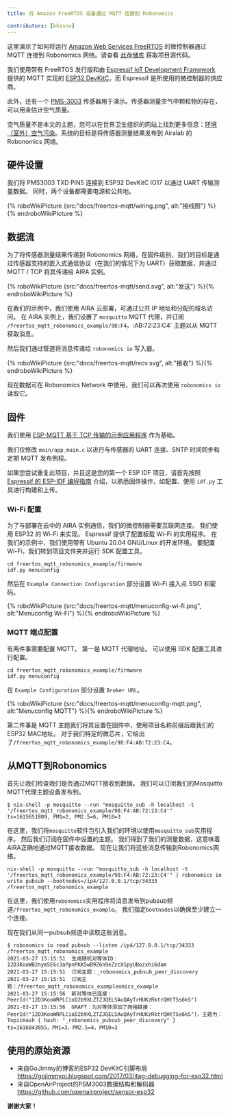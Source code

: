 ```yaml
---
title: 将 Amazon FreeRTOS 设备通过 MQTT 连接到 Robonomics

contributors: [khssnv]
---
```


这里演示了如何将运行 [Amazon Web Services FreeRTOS](https://aws.amazon.com/freertos/) 的微控制器通过 MQTT 连接到 Robonomics 网络。请查看 [此存储库](http://github.com/khssnv/freertos_mqtt_robonomics_example) 获取项目源代码。

我们使用带有 FreeRTOS 发行版和由 [Espressif IoT Development Framework](https://github.com/espressif/esp-idf) 提供的 MQTT 实现的 [ESP32 DevKitC](https://devices.amazonaws.com/detail/a3G0L00000AANtjUAH/ESP32-WROOM-32-DevKitC/)，而 Espressif 是所使用的微控制器的供应商。

此外，还有一个 [PMS-3003](http://www.plantower.com/en/content/?107.html) 传感器用于演示。传感器测量空气中颗粒物的存在，可以用来估计空气质量。

空气质量不是本文的主题，您可以在世界卫生组织的网站上找到更多信息：[环境（室外）空气污染](https://www.who.int/news-room/fact-sheets/detail/ambient-(outdoor)-air-quality-and-health)。系统的目标是将传感器测量结果发布到 Airalab 的 Robonomics 网络。

## 硬件设置

我们将 PMS3003 TXD PIN5 连接到 ESP32 DevKitC IO17 以通过 UART 传输测量数据。
同时，两个设备都需要电源和公共地。

{% roboWikiPicture {src:"docs/freertos-mqtt/wiring.png", alt:"接线图"} %}{% endroboWikiPicture %}

## 数据流

为了将传感器测量结果传递到 Robonomics 网络，在固件级别，我们的目标是通过传感器支持的嵌入式通信协议（在我们的情况下为 UART）获取数据，并通过 MQTT / TCP 将其传递给 AIRA 实例。

{% roboWikiPicture {src:"docs/freertos-mqtt/send.svg", alt:"发送"} %}{% endroboWikiPicture %}

在我们的示例中，我们使用 AIRA 云部署，可通过公共 IP 地址和分配的域名访问。
在 AIRA 实例上，我们设置了 `mosquitto` MQTT 代理，并订阅 `/freertos_mqtt_robonomics_example/98:F4`。:AB:72:23:C4` 主题以从 MQTT 获取消息。

然后我们通过管道将消息传递给 `robonomics io` 写入器。

{% roboWikiPicture {src:"docs/freertos-mqtt/recv.svg", alt:"接收"} %}{% endroboWikiPicture %}

现在数据可在 Robonomics Network 中使用，我们可以再次使用 `robonomics io` 读取它。

## 固件

我们使用 [ESP-MQTT 基于 TCP 传输的示例应用程序](https://github.com/espressif/esp-idf/tree/master/examples/protocols/mqtt/tcp) 作为基础。

我们仅修改 `main/app_main.c` 以进行与传感器的 UART 连接、SNTP 时间同步和定期 MQTT 发布例程。

如果您尝试重复此项目，并且这是您的第一个 ESP IDF 项目，请首先按照 [Espressif 的 ESP-IDF 编程指南](https://docs.espressif.com/projects/esp-idf/en/latest/esp32/get-started/index.html#installation-step-by-step) 介绍，以熟悉固件操作，如配置、使用 `idf.py` 工具进行构建和上传。

### Wi-Fi 配置

为了与部署在云中的 AIRA 实例通信，我们的微控制器需要互联网连接。
我们使用 ESP32 的 Wi-Fi 来实现。
Espressif 提供了配置板载 Wi-Fi 的实用程序。
在我们的示例中，我们使用带有 Ubuntu 20.04 GNU/Linux 的开发环境。
要配置 Wi-Fi，我们转到项目文件夹并运行 SDK 配置工具。

```console
cd freertos_mqtt_robonomics_example/firmware
idf.py menuconfig
```

然后在 `Example Connection Configuration` 部分设置 Wi-Fi 接入点 SSID 和密码。

{% roboWikiPicture {src:"docs/freertos-mqtt/menuconfig-wi-fi.png", alt:"Menuconfig Wi-Fi"} %}{% endroboWikiPicture %}

### MQTT 端点配置

有两件事需要配置 MQTT。
第一是 MQTT 代理地址。
可以使用 SDK 配置工具进行配置。

```console
cd freertos_mqtt_robonomics_example/firmware
idf.py menuconfig
```

在 `Example Configuration` 部分设置 `Broker URL`。

{% roboWikiPicture {src:"docs/freertos-mqtt/menuconfig-mqtt.png", alt:"Menuconfig MQTT"} %}{% endroboWikiPicture %}

第二件事是 MQTT 主题我们将其设置在固件中，使用项目名称前缀后跟我们的ESP32 MAC地址。
对于我们特定的微芯片，它给出了`/freertos_mqtt_robonomics_example/98:F4:AB:72:23:C4`。

## 从MQTT到Robonomics

首先让我们检查我们是否通过MQTT接收到数据。
我们可以订阅我们的Mosquitto MQTT代理主题设备发布到。

```console
$ nix-shell -p mosquitto --run "mosquitto_sub -h localhost -t '/freertos_mqtt_robonomics_example/98:F4:AB:72:23:C4'"
ts=1615651809, PM1=2, PM2.5=6, PM10=3
```

在这里，我们将`mosquitto`软件包引入我们的环境以使用`mosquitto_sub`实用程序。
然后我们订阅在固件中设置的主题。
我们得到了我们的测量数据，这意味着AIRA正确地通过MQTT接收数据。
现在让我们将这些消息传输到Robonomics网络。

```console
nix-shell -p mosquitto --run "mosquitto_sub -h localhost -t '/freertos_mqtt_robonomics_example/98:F4:AB:72:23:C4'" | robonomics io write pubsub --bootnodes=/ip4/127.0.0.1/tcp/34333 /freertos_mqtt_robonomics_example
```

在这里，我们使用`robonomics`实用程序将消息发布到pubsub频道`/freertos_mqtt_robonomics_example`。
我们指定`bootnodes`以确保至少建立一个连接。

现在我们从同一pubsub频道中读取这些消息。

```console
$ robonomics io read pubsub --listen /ip4/127.0.0.1/tcp/34333 /freertos_mqtt_robonomics_example
2021-03-27 15:15:51  生成随机对等体ID：12D3KooWB2nym5E6c3aPpnPKK5wB9Z6n9eZzcXSpyUBozxhi6dam
2021-03-27 15:15:51  订阅主题：_robonomics_pubsub_peer_discovery
2021-03-27 15:15:51  订阅主题：/freertos_mqtt_robonomics_exampleomics_example
2021-03-27 15:15:56  新对等体已连接：PeerId("12D3KooWRPLCioD2b9XLZTZJQELSAuQAyTrHUKzRktrQHtTSs6kS")
2021-03-27 15:15:56  GRAFT：为对等体添加了网格链接：PeerId("12D3KooWRPLCioD2b9XLZTZJQELSAuQAyTrHUKzRktrQHtTSs6kS")，主题为：TopicHash { hash: "_robonomics_pubsub_peer_discovery" }
ts=1616843855，PM1=3，PM2.5=4，PM10=3
```

## 使用的原始资源

* 来自GoJimmy的博客的ESP32 DevKitC引脚布局 https://gojimmypi.blogspot.com/2017/03/jtag-debugging-for-esp32.html
* 来自OpenAirProject的PSM3003数据结构和解码器 https://github.com/openairproject/sensor-esp32

**谢谢大家！**